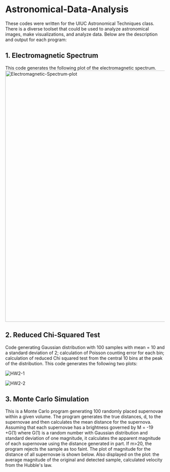 # Astronomical-Data-Analysis
These codes were written for the UIUC Astronomical Techniques class. There is a diverse toolset that could be used to analyze astronomical images, make visualizations, and analyze data. Below are the description and output for each program:  

## 1. Electromagnetic Spectrum
This code generates the following plot of the electromagnetic spectrum.  
<img width="791" alt="Electromagnetic-Spectrum-plot" src="https://user-images.githubusercontent.com/35746740/95646372-5ead1500-0a8d-11eb-853a-20c10c9236b1.png">

## 2. Reduced Chi-Squared Test
Code generating Gaussian distribution with 100 samples with mean = 10 and a standard deviation of 2; calculation of Poisson counting error for each bin; calculation of reduced Chi squared test from the central 10 bins at the peak of the distribution. This code generates the following two plots: 

![HW2-1](https://user-images.githubusercontent.com/35746740/95646496-9cf70400-0a8e-11eb-96f6-c04dce6441d2.png)

![HW2-2](https://user-images.githubusercontent.com/35746740/95646498-a1232180-0a8e-11eb-935e-3bcce07fc875.png)

## 3. Monte Carlo Simulation
This is a Monte Carlo program generating 100 randomly placed supernovae within a given volume. The program generates the true distances, d, to the supernovae and then calculates the mean distance for the supernova. 
Assuming that each supernovae has a brightness governed by M = -19 +G(1) where G(1) is a random number with Gaussian distribution and standard deviation of one magnitude, it calculates the apparent magnitude of each supernovae using the distance generated in part. If m>20, the program rejects the sample as too faint. The plot of magnitude for the distance of all supernovae is shown below. Also displayed on the plot: the average magnitude of the original and detected sample, calculated velocity from the Hubble's law.
